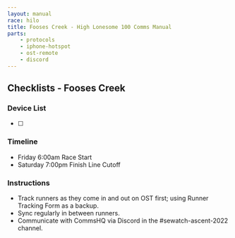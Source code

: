 ```yaml
---
layout: manual
race: hilo
title: Fooses Creek - High Lonesome 100 Comms Manual
parts:
    - protocols
    - iphone-hotspot
    - ost-remote
    - discord
---
```


## Checklists - Fooses Creek

### Device List
- [ ]


### Timeline

- Friday 6:00am Race Start
- Saturday 7:00pm Finish Line Cutoff

### Instructions

- Track runners as they come in and out on OST first; using Runner Tracking Form as a backup.
- Sync regularly in between runners.
- Communicate with CommsHQ via Discord in the #sewatch-ascent-2022 channel.
